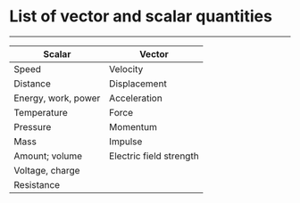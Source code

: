 # List of vector and scalar quantities
---

Scalar | Vector
---|---
Speed | Velocity
Distance | Displacement
Energy, work, power | Acceleration
Temperature | Force
Pressure | Momentum
Mass | Impulse
Amount; volume | Electric field strength
Voltage, charge |
Resistance |